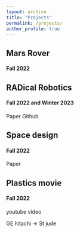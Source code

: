 ```yaml
---
layout: archive
title: "Projects"
permalink: /projects/
author_profile: true
---
```


## Mars Rover
#### Fall 2022 


## RADical Robotics
#### Fall 2022 and Winter 2023

 Paper Github

## Space design
#### Fall 2022 

Paper

## Plastics movie
#### Fall 2022 

youtube video



GE hitachi -> 
St jude